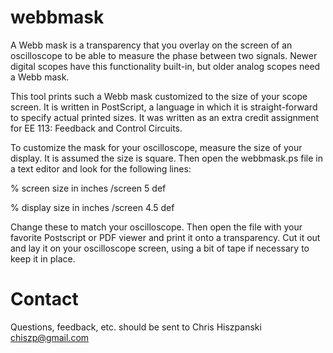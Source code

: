 webbmask
========

A Webb mask is a transparency that you overlay on the screen of an oscilloscope
to be able to measure the phase between two signals. Newer digital scopes have
this functionality built-in, but older analog scopes need a Webb mask.

This tool prints such a Webb mask customized to the size of your scope screen.
It is written in PostScript, a language in which it is straight-forward to
specify actual printed sizes. It was written as an extra credit assignment for
EE 113: Feedback and Control Circuits.

To customize the mask for your oscilloscope, measure the size of your display.
It is assumed the size is square. Then open the webbmask.ps file in a text
editor and look for the following lines:

 % screen size in inches
 /screen 5 def

 % display size in inches
 /screen 4.5 def

Change these to match your oscilloscope. Then open the file with your favorite
Postscript or PDF viewer and print it onto a transparency. Cut it out and lay
it on your oscilloscope screen, using a bit of tape if necessary to keep it
in place.

Contact
=======

Questions, feedback, etc. should be sent to Chris Hiszpanski <chiszp@gmail.com>
